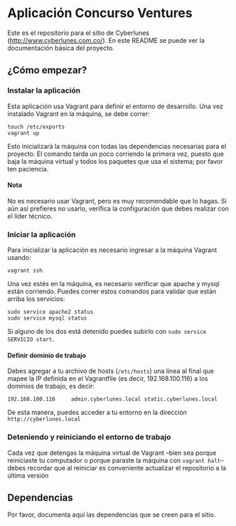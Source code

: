 # Aplicación Concurso Ventures
Este es el repositorio para el sitio de Cyberlunes (http://www.cyberlunes.com.co/). En este README se puede ver la documentación básica del proyecto.

## ¿Cómo empezar?

### Instalar la aplicación
Esta aplicación usa Vagrant para definir el entorno de desarrollo. Una vez instalado Vagrant en la máquina, se debe correr:

```
touch /etc/exports
vagrant up
```

Esto inicializará la máquina con todas las dependencias necesarias para el proyecto. El comando tarda un poco corriendo la primera vez, puesto que baja la máquina virtual y todos los paquetes que usa el sistema; por favor ten paciencia.

#### Nota
No es necesario usar Vagrant, pero es muy recomendable que lo hagas. Si aún así prefieres no usarlo, verifica la configuración que debes realizar con el líder técnico.

### Iniciar la aplicación
Para inicializar la aplicación es necesario ingresar a la máquina Vagrant usando:

```
vagrant ssh
```

Una vez estés en la máquina, es necesario verificar que apache y mysql están corriendo. Puedes correr estos comandos para validar que están arriba los servicios:

```
sudo service apache2 status
sudo service mysql status
```

Si alguno de los dos está detenido puedes subirlo con `sudo service SERVICIO start`.

#### Definir dominio de trabajo
Debes agregar a tu archivo de hosts (`/etc/hosts`) una línea al final que mapee la IP definida en el Vagrantfile (es decir, 192.168.100.116) a los dominios de trabajo, es decir:

```
192.168.100.116 	admin.cyberlunes.local static.cyberlunes.local
```

De esta manera, puedes acceder a tu entorno en la dirección `http://cyberlunes.local`


### Deteniendo y reiniciando el entorno de trabajo

Cada vez que detengas la máquina virtual de Vagrant –bien sea porque reiniciaste tu computador o porque paraste la máquina con `vagrant halt`– debes recordar que al reiniciar es conveniente actualizar el repositorio a la última versión

## Dependencias
Por favor, documenta aquí las dependencias que se creen para el sitio.